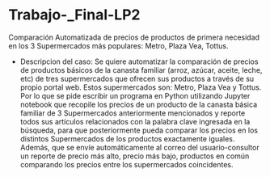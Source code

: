 # Trabajo-_Final-LP2
Comparación Automatizada de precios de productos de primera necesidad en los 3 Supermercados más populares: Metro, Plaza Vea, Tottus.
- Descripcion del caso:
Se quiere automatizar la comparación de precios de productos básicos de la canasta familiar
(arroz, azúcar, aceite, leche, etc) de tres supermercados que ofrecen sus productos a través de
su propio portal web. Estos supermercados son: Metro, Plaza Vea y Tottus.
Por lo que se pide escribir un programa en Python utilizando Jupyter notebook que recopile los
precios de un producto de la canasta básica familiar de 3 Supermercados anteriormente
mencionados y reporte todos sus artículos relacionados con la palabra clave ingresada en la
búsqueda, para que posteriormente pueda comparar los precios en los distintos
Supermercados de los productos exactamente iguales. Además, que se envíe
automáticamente al correo del usuario-consultor un reporte de precio más alto, precio más
bajo, productos en común comparando los precios entre los supermercados coincidentes.

